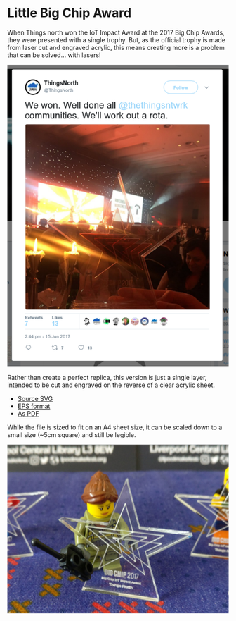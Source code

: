 # Little Big Chip Award

When Things north won the IoT Impact Award at the 2017 Big Chip Awards, 
they were presented with a single trophy. But, as the official trophy is 
made from laser cut and engraved acrylic, this means creating more is 
a problem that can be solved… with lasers!

![](images/blurry_tweet.png)

Rather than create a perfect replica, this version is just a single 
layer, intended to be cut and engraved on the reverse of a clear 
acrylic sheet. 

 * [Source SVG](mini_award.svg)
 * [EPS format](mini_award.eps)
 * [As PDF](mini_award.pdf)

While the file is sized to fit on an A4 sheet size, it can be scaled 
down to a small size (~5cm square) and still be legible.

![](images/micro_award.jpg)
